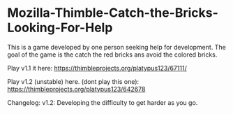# Mozilla-Thimble-Catch-the-Bricks-Looking-For-Help
This is a game developed by one person seeking help for development.
The goal of the game is the catch the red bricks ans avoid the colored bricks.

Play v1.1 it here: 
https://thimbleprojects.org/platypus123/67111/

Play v1.2 (unstable) here. (dont play this one):
https://thimbleprojects.org/platypus123/642678

Changelog:
v1.2: Developing the difficulty to get harder as you go.
